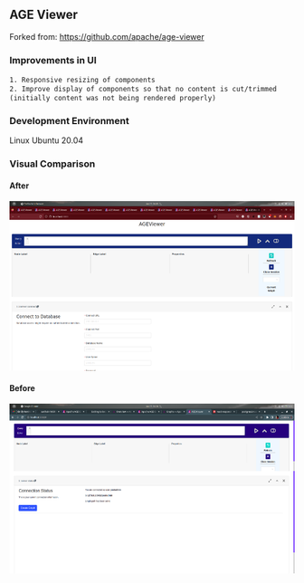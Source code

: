 ## AGE Viewer
Forked from: https://github.com/apache/age-viewer


### Improvements in UI
	1. Responsive resizing of components
	2. Improve display of components so that no content is cut/trimmed (initially content was not being rendered properly)


### Development Environment
Linux Ubuntu 20.04


### Visual Comparison
#### After

<img src="./images/after.png" alt="drawing" width="600" height="300">

#### Before

<img src="./images/before.png" alt="drawing" width="600" height="300">